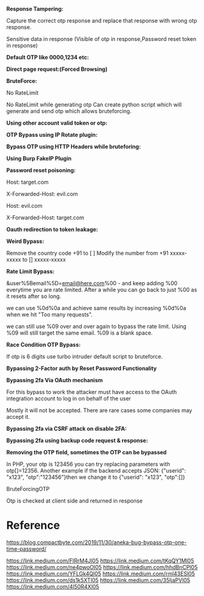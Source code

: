 **Response Tampering:**

Capture the correct otp response and replace that response with wrong otp response.

Sensitive data in response (Visible of otp in response,Password reset token in response)


**Default OTP like 0000,1234 etc:**

**Direct page request:(Forced Browsing)**


**BruteForce:**

No RateLimit

No RateLimit while generating otp Can create python script which will generate and send otp which allows bruteforcing. 


**Using other account valid token or otp:**


**OTP Bypass using IP Rotate plugin:**


**Bypass OTP using HTTP Headers while bruteforing:**


**Using Burp FakeIP Plugin**


**Password reset poisoning:**

Host: target.com

X-Forwarded-Host: evil.com


Host: evil.com

X-Forwarded-Host: target.com


**Oauth redirection to token leakage:**


**Weird Bypass:**

Remove the country code +91 to [ ] Modify the number from +91 xxxxx-xxxxx to [] xxxxx-xxxxx


**Rate Limit Bypass:**

&user%5Bemail%5D=email@here.com%00 - and keep adding %00 everytime you are rate limited. After a while you can go back to just %00 as it resets after so long.

we can use %0d%0a and achieve same results by increasing %0d%0a when we hit "Too many requests".

we can still use %09 over and over again to bypass the rate limit. Using %09 will still target the same email. %09 is a blank space.


**Race Condition OTP Bypass:**

If otp is 6 digits use turbo intruder default script to bruteforce.


**Bypassing 2-Factor auth by Reset Password Functionality**


**Bypassing 2fa Via OAuth mechanism**


For this bypass to work the attacker must have access to the OAuth integration account to log in on behalf of the user

Mostly it will not be accepted. There are rare cases some companies may accept it.


**Bypassing 2fa via CSRF attack on disable 2FA:**


**Bypassing 2fa using backup code request & response:**


**Removing the OTP field, sometimes the OTP can be bypassed**

In PHP, your otp is 123456 you can try replacing parameters with otp[]=12356. Another example if the backend accepts JSON: {"userid": "x123", "otp":"123456"}then we change it to {"userid": "x123", "otp":[]}

BruteForcingOTP

Otp is checked at client side and returned in response

# Reference

https://blog.compactbyte.com/2019/11/30/aneka-bug-bypass-otp-one-time-password/

https://link.medium.com/FIRrM4Jl05 https://link.medium.com/tKqQY1Ml05 https://link.medium.com/ne4pwoOl05 https://link.medium.com/hhdBnCPl05 https://link.medium.com/YFLGk4Ql05 https://link.medium.com/rml43ESl05 https://link.medium.com/ds1k5XTl05 https://link.medium.com/35IjaPVl05 https://link.medium.com/4l50R4Xl05
